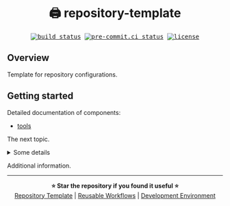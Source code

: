 # <div align="center">🖨 repository-template</div>
<div align="center">
    <kbd>
        <a href="https://github.com/daniel-mizsak/repository-template/actions/workflows/ci.yml" target="_blank"><img src="https://github.com/daniel-mizsak/repository-template/actions/workflows/ci.yml/badge.svg" alt="build status"></a>
        <a href="https://results.pre-commit.ci/latest/github/daniel-mizsak/repository-template/main" target="_blank"><img src="https://results.pre-commit.ci/badge/github/daniel-mizsak/repository-template/main.svg" alt="pre-commit.ci status"></a>
        <a href="https://img.shields.io/github/license/daniel-mizsak/repository-template" target="_blank"><img src="https://img.shields.io/github/license/daniel-mizsak/repository-template" alt="license"></a>
    </kbd>
</div>


## Overview
Template for repository configurations.


## Getting started
Detailed documentation of components:
- [tools](docs/tools.md)

The next topic.
<details>
<summary>Some details</summary>
<br>

Example code snippet:
<br>

```bash
export HELLO=world
```
</details>

Additional information.

<hr>

<div align="center">
    <strong>⭐ Star the repository if you found it useful ⭐</strong>
    <br>
    <a href="https://github.com/daniel-mizsak/repository-template" target="_blank">Repository Template</a> |
    <a href="https://github.com/daniel-mizsak/workflows" target="_blank">Reusable Workflows</a> |
    <a href="https://github.com/daniel-mizsak/mtjd" target="_blank">Development Environment </a>
</div>
